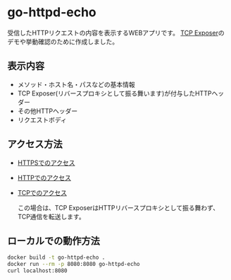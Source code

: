 # go-httpd-echo

受信したHTTPリクエストの内容を表示するWEBアプリです。
[TCP Exposer](https://www.tcpexposer.com/)のデモや挙動確認のために作成しました。

## 表示内容

- メソッド・ホスト名・パスなどの基本情報
- TCP Exposer(リバースプロキシとして振る舞います)が付与したHTTPヘッダー
- その他HTTPヘッダー
- リクエストボディ


## アクセス方法

- [HTTPSでのアクセス](https://echo.tcpexposer.com/)

- [HTTPでのアクセス](http://echo.tcpexposer.com/)

- [TCPでのアクセス](http://tcpexposer.com:18080/)

    この場合は、TCP ExposerはHTTPリバースプロキシとして振る舞わず、TCP通信を転送します。

## ローカルでの動作方法

```bash
docker build -t go-httpd-echo .
docker run --rm -p 8080:8080 go-httpd-echo
curl localhost:8080
```
